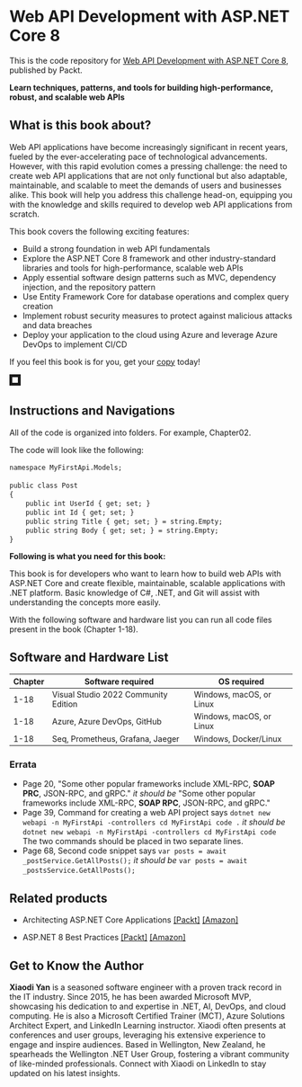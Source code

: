 # Web API Development with ASP.NET Core 8

<a href="https://www.packtpub.com/product/web-api-development-with-aspnet-core-8/9781804610954"><img src="https://content.packt.com/B18971/cover_image_small.jpg" alt="" height="256px" align="right"></a>

This is the code repository for [Web API Development with ASP.NET Core 8](https://www.packtpub.com/product/web-api-development-with-aspnet-core-8/9781804610954), published by Packt.

**Learn techniques, patterns, and tools for building high-performance, robust, and scalable web APIs**

## What is this book about?
Web API applications have become increasingly significant in recent years, fueled by the ever-accelerating pace of technological advancements. However, with this rapid evolution comes a pressing challenge: the need to create web API applications that are not only functional but also adaptable, maintainable, and scalable to meet the demands of users and businesses alike. This book will help you address this challenge head-on, equipping you with the knowledge and skills required to develop web API applications from scratch.
	
This book covers the following exciting features:
* Build a strong foundation in web API fundamentals
* Explore the ASP.NET Core 8 framework and other industry-standard libraries and tools for high-performance, scalable web APIs
* Apply essential software design patterns such as MVC, dependency injection, and the repository pattern
* Use Entity Framework Core for database operations and complex query creation
* Implement robust security measures to protect against malicious attacks and data breaches
* Deploy your application to the cloud using Azure and leverage Azure DevOps to implement CI/CD

If you feel this book is for you, get your [copy](https://www.amazon.com/dp/180461095X) today!

<a href="https://www.packtpub.com/?utm_source=github&utm_medium=banner&utm_campaign=GitHubBanner"><img src="https://raw.githubusercontent.com/PacktPublishing/GitHub/master/GitHub.png" 
alt="https://www.packtpub.com/" border="5" /></a>


## Instructions and Navigations
All of the code is organized into folders. For example, Chapter02.

The code will look like the following:
```
namespace MyFirstApi.Models;

public class Post
{
    public int UserId { get; set; }
    public int Id { get; set; }
    public string Title { get; set; } = string.Empty;
    public string Body { get; set; } = string.Empty;
}
```

**Following is what you need for this book:**

This book is for developers who want to learn how to build web APIs with ASP.NET Core and create flexible, maintainable, scalable applications with .NET platform. Basic knowledge of C#, .NET, and Git will assist with understanding the concepts more easily.

With the following software and hardware list you can run all code files present in the book (Chapter 1-18).

## Software and Hardware List

| Chapter  | Software required                        | OS required                   |
| -------- | -----------------------------------------| ------------------------------|
| 1-18     | Visual Studio 2022 Community Edition     | Windows, macOS, or Linux      |
| 1-18     | Azure, Azure DevOps, GitHub              | Windows, macOS, or Linux      |
| 1-18     |Seq, Prometheus, Grafana, Jaeger          | Windows, Docker/Linux         |

### Errata
* Page 20, "Some other popular frameworks include XML-RPC, **SOAP PRC**, JSON-RPC, and gRPC."  _it should be_  "Some other popular frameworks include XML-RPC, **SOAP RPC**, JSON-RPC, and gRPC."
* Page 39, Command for creating a web API project says
`dotnet new webapi -n MyFirstApi -controllers
cd MyFirstApi
code .`
_it should be_
`dotnet new webapi -n MyFirstApi -controllers
cd MyFirstApi code`
The two commands should be placed in two separate lines.
* Page 68, Second code snippet says `var posts = await _postService.GetAllPosts();` _it should be_ `var posts = await _postsService.GetAllPosts();`

## Related products <Other books you may enjoy>
* Architecting ASP.NET Core Applications [[Packt]](https://www.packtpub.com/product/architecting-aspnet-core-applications-third-edition/9781805123385) [[Amazon]](https://www.amazon.com/dp/1805123386)

* ASP.NET 8 Best Practices [[Packt]](https://www.packtpub.com/product/aspnet-8-best-practices/9781837632121) [[Amazon]](https://www.amazon.com/dp/183763212X)

## Get to Know the Author
**Xiaodi Yan**
is a seasoned software engineer with a proven track record in the IT industry. Since 2015, he has been awarded Microsoft MVP, showcasing his dedication to and expertise in .NET, AI, DevOps, and cloud computing. He is also a Microsoft Certified Trainer (MCT), Azure Solutions Architect Expert, and LinkedIn Learning instructor. Xiaodi often presents at conferences and user groups, leveraging his extensive experience to engage and inspire audiences. Based in Wellington, New Zealand, he spearheads the Wellington .NET User Group, fostering a vibrant community of like-minded professionals.
Connect with Xiaodi on LinkedIn to stay updated on his latest insights.